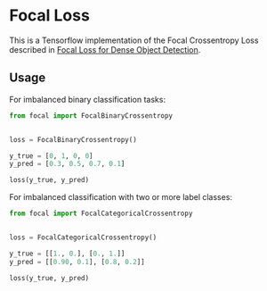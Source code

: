 # Focal Loss

This is a Tensorflow implementation of the Focal Crossentropy Loss described in 
[Focal Loss for Dense Object Detection](https://arxiv.org/pdf/1708.02002).


## Usage

For imbalanced binary classification tasks:

```python
from focal import FocalBinaryCrossentropy


loss = FocalBinaryCrossentropy()

y_true = [0, 1, 0, 0]
y_pred = [0.3, 0.5, 0.7, 0.1]

loss(y_true, y_pred)
```

For imbalanced classification with two or more label classes:

```python
from focal import FocalCategoricalCrossentropy


loss = FocalCategoricalCrossentropy()

y_true = [[1., 0.], [0., 1.]]
y_pred = [[0.90, 0.1], [0.8, 0.2]]

loss(y_true, y_pred)
```